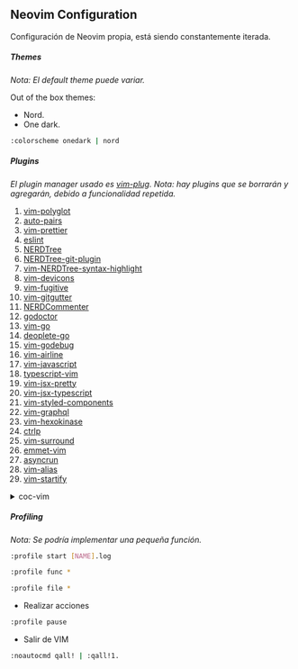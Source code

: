 ## Neovim Configuration

Configuración de Neovim propia, está siendo constantemente iterada.

##### Themes
_Nota: El default theme puede variar._

Out of the box themes:

- Nord.
- One dark.

```bash
:colorscheme onedark | nord
```

##### Plugins
_El plugin manager usado es [vim-plug](https://github.com/junegunn/vim-plug)._
_Nota: hay plugins que se borrarán y agregarán, debido a funcionalidad repetida._

1. [vim-polyglot](https://github.com/sheerun/vim-polyglot)
2. [auto-pairs](https://github.com/jiangmiao/auto-pairs)
3. [vim-prettier](https://github.com/prettier/vim-prettier)
4. [eslint](https://github.com/eslint/eslint)
5. [NERDTree](https://github.com/preservim/nerdtree)
6. [NERDTree-git-plugin](https://github.com/Xuyuanp/nerdtree-git-plugin)
7. [vim-NERDTree-syntax-highlight](vim-nerdtree-syntax-highlight)
8. [vim-devicons](https://github.com/ryanoasis/vim-devicons)
9. [vim-fugitive](https://github.com/tpope/vim-fugitive)
10. [vim-gitgutter](https://github.com/airblade/vim-gitgutter)
11. [NERDCommenter](https://github.com/preservim/nerdcommenter)
12. [godoctor](https://github.com/godoctor/godoctor.vim)
13. [vim-go](https://github.com/fatih/vim-go)
14. [deoplete-go](https://github.com/deoplete-plugins/deoplete-go)
15. [vim-godebug](https://github.com/jodosha/vim-godebug)
16. [vim-airline](https://github.com/vim-airline/vim-airline)
17. [vim-javascript](https://github.com/pangloss/vim-javascript)
18. [typescript-vim](https://github.com/leafgarland/typescript-vim)
19. [vim-jsx-pretty](https://github.com/MaxMEllon/vim-jsx-pretty)
20. [vim-jsx-typescript](https://github.com/peitalin/vim-jsx-typescript)
21. [vim-styled-components](https://github.com/styled-components/vim-styled-components)
22. [vim-graphql](https://github.com/jparise/vim-graphql)
23. [vim-hexokinase](https://github.com/RRethy/vim-hexokinase)
24. [ctrlp](https://github.com/kien/ctrlp.vim)
25. [vim-surround](https://github.com/tpope/vim-surround)
26. [emmet-vim](https://github.com/mattn/emmet-vim)
27. [asyncrun](https://github.com/skywind3000/asyncrun.vim)
28. [vim-alias](https://github.com/Konfekt/vim-alias)
29. [vim-startify](https://github.com/mhinz/vim-startify)
<details>
  <summary>coc-vim</summary>

  [repo](https://github.com/neoclide/coc.nvim)
    * coc-tsserver
    * coc-angular
    * coc-css
</details>

##### Profiling

_Nota: Se podría implementar una pequeña función._

```bash
:profile start [NAME].log
```

```bash
:profile func *
```

```bash
:profile file *
```

- Realizar acciones

```bash
:profile pause
```

- Salir de VIM

```bash
:noautocmd qall! | :qall!1.
```
